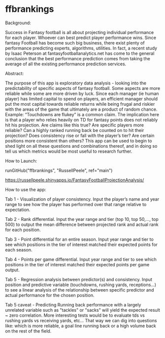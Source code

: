 # ffbrankings


Background: 

Success in Fantasy football is all about projecting individual performance for each player. Whoever can best predict player performance wins. Since fantasy Football has become such big business, there exist plenty of performance predicting experts, algorithms, utilities. In fact, a recent study by Isaac Peterson at fantasyfootballanalytics.net has come to the general conclusion that the best performance prediction comes from taking the average of all the existing performance prediction services. 

Abstract:

The purpose of this app is exploratory data analysis - looking into the predictability of specific aspects of fantasy football. Some aspects are more reliable while some are more driven by luck. Since each manager (ie human player) has limited capital to spend on players, an efficient manager should put the most capital towards reliable returns while being frugal and riskier with the areas of the game that ultimately are a product of random chance. Example: “Touchdowns are flukey” is a common claim. The implication here is that a player who relies heavily on TD for fantasy points does not reliably hit his projection. Are claims like this true? Are specific players more reliable? Can a highly ranked running back be counted on to hit their projection? Does consistency rise or fall with the player’s tier? Are certain positions more consistent than others? This app can be used to begin to shed light on all these questions and combinations thereof, and in doing so tell us which metrics would be most useful to research further. 


How to Launch: 

runGitHub("ffbrankings", "RussellPeele", ref="main") 

https://russellpeele.shinyapps.io/FantasyFootballProjectionAnalysis/



How to use the app:

Tab 1 - Visualization of player consistency. Input the player’s name and year range to see how the player has performed over that range relative to expectation. 

Tab 2 - Rank differential. Input the year range and tier (top 10, top 50,..., top 500) to output the mean difference between projected rank and actual rank for each position. 

Tab 3 - Point differential for an entire season. Input year range and tier to see which positions in the tier of interest matched their expected points for each season. 

Tab 4 - Points per game differential. Input year range and tier to see which positions in the tier of interest matched their expected points per game output. 

Tab 5 - Regression analysis between predictor(s) and consistency. Input position and predictive variable (touchdowns, rushing yards, receptions…) to see a linear analysis of the relationship between specific predictor and actual performance for the chosen position. 

Tab 5 caveat - Predicting Running back performance with a largely unrelated variable such as "tackles" or "sacks" will yield the expected result ~ zero correlation. More interesting tests would be to evaluate tds vs rushing yards vs receiving yards, etc... That way we can dig into questions like: which is more reliable, a goal line running back or a high volume back on the rest of the field. 


